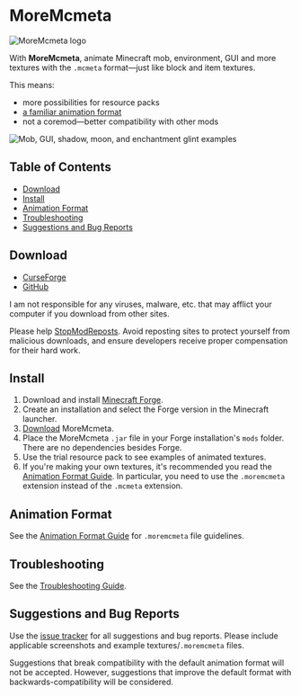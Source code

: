 # MoreMcmeta
![MoreMcmeta logo](https://github.com/soir20/MoreMcmeta/blob/main/info/img/moremcmeta-logo-black.png?raw=true)

With **MoreMcmeta**, animate Minecraft mob, environment, GUI and more textures with the `.mcmeta` format—just like block and item textures.

This means:
* more possibilities for resource packs
* [a familiar animation format](#animation-format)
* not a coremod—better compatibility with other mods

![Mob, GUI, shadow, moon, and enchantment glint examples](https://github.com/soir20/MoreMcmeta/blob/main/info/img/demo.gif?raw=true)

## Table of Contents
* [Download](#download)
* [Install](#install)
* [Animation Format](#animation-format)
* [Troubleshooting](#troubleshooting)
* [Suggestions and Bug Reports](#suggestions-and-bug-reports)

## Download
* [CurseForge](https://www.curseforge.com/minecraft/mc-mods/moremcmeta)
* [GitHub](https://github.com/soir20/MoreMcmeta/releases)

I am not responsible for any viruses, malware, etc. that may afflict your computer if you download from other sites.

Please help [StopModReposts](https://stopmodreposts.org/). Avoid reposting sites to protect yourself from malicious downloads, and ensure developers receive proper compensation for their hard work.

## Install
1. Download and install [Minecraft Forge](http://files.minecraftforge.net/).
2. Create an installation and select the Forge version in the Minecraft launcher.
3. [Download](#download) MoreMcmeta.
4. Place the MoreMcmeta `.jar` file in your Forge installation's `mods` folder. There are no dependencies besides Forge.
5. Use the trial resource pack to see examples of animated textures.
6. If you're making your own textures, it's recommended you read the [Animation Format Guide](info/guides/ANIMATION-FORMAT.md). In particular, you need to use the `.moremcmeta` extension instead of the `.mcmeta` extension.

## Animation Format
See the [Animation Format Guide](info/guides/ANIMATION-FORMAT.md) for `.moremcmeta` file guidelines.

## Troubleshooting
See the [Troubleshooting Guide](info/guides/TROUBLESHOOTING.md).

## Suggestions and Bug Reports
Use the [issue tracker](https://github.com/soir20/MoreMcmeta/issues) for all suggestions and bug reports. Please include applicable screenshots and example textures/`.moremcmeta` files.

Suggestions that break compatibility with the default animation format will not be accepted. However, suggestions that improve the default format with backwards-compatibility will be considered.